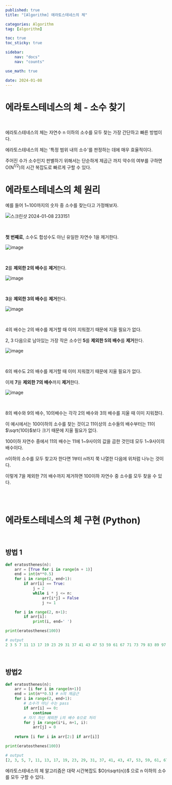 ```yaml
---
published: true
title: "[Algorithm] 에라토스테네스의 체"

categories: Algorithm
tag: [algorithm]

toc: true
toc_sticky: true

sidebar:
    nav: "docs"
    nav: "counts"

use_math: true

date: 2024-01-08
---
```

# 에라토스테네스의 체 - 소수 찾기

<br>

에라토스테네스의 체는 자연수 n 이하의 소수를 모두 찾는 가장 간단하고 빠른 방법이다.

에라토스테네스의 체는 '특정 범위 내의 소수'를 판정하는 데에 매우 효율적이다.

주어진 수가 소수인지 판별하기 위해서는 단순하게 제곱근 까지 약수의 여부를 구하면 O(N<sup>1/2</sup>)의 시간 복잡도로 빠르게 구할 수 있다.

# 에라토스테네스의 체 원리

예를 들어 1~100까지의 숫자 중 소수를 찾는다고 가정해보자. 

![스크린샷 2024-01-08 233151](https://github.com/leejongseok1/algorithm/assets/79849878/42d7b666-c04b-4443-9a39-7e38d9c47a03)

<br>

**첫 번째로**, 소수도 합성수도 아닌 유일한 자연수 1을 제거한다.

![image](https://github.com/leejongseok1/algorithm/assets/79849878/58b9f523-ae04-48c3-9f12-7071f3cc6ada)

<br>

**2**를 **제외한 2의 배수**를 **제거**한다.

![image](https://github.com/leejongseok1/algorithm/assets/79849878/c90619e7-86ac-4453-9402-84ba18076293)

<br>

**3**을 **제외한 3의 배수**를 **제거**한다.

![image](https://github.com/leejongseok1/algorithm/assets/79849878/a93868f9-a477-40b1-8059-dbfc75fc25c4)

<br>

4의 배수는 2의 배수를 제거할 때 이미 지워졌기 때문에 지울 필요가 없다.

2, 3 다음으로 남아있는 가장 작은 소수인 **5**를 **제외한 5의 배수**를 **제거**한다.

![image](https://github.com/leejongseok1/algorithm/assets/79849878/a8589dc0-705d-4307-8bb0-14d290d7790b)

<br>

6의 배수도 2의 배수를 제거할 때 이미 지워졌기 때문에 지울 필요가 없다.

이제 **7**을 **제외한 7의 배수**까지 **제거**한다.

![image](https://github.com/leejongseok1/algorithm/assets/79849878/ade69a99-d7da-4356-9a85-c0907e166e9c)

<br>

8의 배수와 9의 배수, 10의배수는 각각 2의 배수와 3의 배수를 지울 때 이미 지워졌다.

이 예시에서는 100이하의 소수를 찾는 것이고 11이상의 소수들의 배수부터는 11이 $\sqrt{100}$보다 크기 때문에 지울 필요가 없다.

100이하 자연수 중에서 11의 배수는 11에 1~9사이의 값을 곱한 것인데 모두 1~9사이의 배수이다.

n이하의 소수를 모두 찾고자 한다면 1부터 n까지 쭉 나열한 다음에 위처럼 나누는 것이다.

이렇게 7을 제외한 7의 배수까지 제거하면 100이하 자연수 중 소수를 모두 찾을 수 있다.

<br>
<br>

# 에라토스테네스의 체 구현 (Python)

<br>

## 방법 1

```python
def eratosthenes(n):
    arr = [True for i in range(n + 1)]
    end = int(n**0.5)
    for i in range(2, end+1):
        if arr[i] == True:
            j = 2
            while i * j <= n:
                arr[i*j] = False
                j += 1

    for i in range(2, n+1):
        if arr[i]:
            print(i, end=' ')

print(eratosthenes(100))
```
```python
# output
2 3 5 7 11 13 17 19 23 29 31 37 41 43 47 53 59 61 67 71 73 79 83 89 97
```

<br>

## 방법2

```python
def eratosthenes(n):
    arr = [i for i in range(n+1)]
    end = int(n**0.5) # n의 제곱근
    for i in range(2, end+1):
        # 소수가 아닌 수는 pass
        if arr[i] == 0:
            continue
        # 자기 자신 제외한 i의 배수 0으로 처리
        for j in range(i*i, n+1, i):
            arr[j] = 0
    
    return [i for i in arr[2:] if arr[i]]

print(eratosthenes(100))
```
```python
# output
[2, 3, 5, 7, 11, 13, 17, 19, 23, 29, 31, 37, 41, 43, 47, 53, 59, 61, 67, 71, 73, 79, 83, 89, 97]
```

에라토스테네스의 체 알고리즘은 대략 시간복잡도 $O(n\sqrt{n})$ 으로 n 이하의 소수를 모두 구할 수 있다.